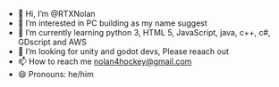 - 👋 Hi, I’m @RTXNolan
- 👀 I’m interested in PC building as my name suggest
- 🌱 I’m currently learning python 3, HTML 5, JavaScript, java, c++, c#, GDscript and AWS
- 💞️ I’m looking for unity and godot devs, Please reaach out
- 📫 How to reach me nolan4hockey@gmail.com
- 😄 Pronouns: he/him

<!---
RTXNolan/RTXNolan is a ✨ special ✨ repository because its `README.md` (this file) appears on your GitHub profile.
You can click the Preview link to take a look at your changes.
--->
